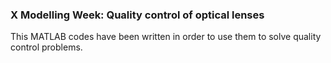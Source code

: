 ### X Modelling Week: Quality control of optical lenses

This MATLAB codes have been written in order to use them to solve quality control problems.
